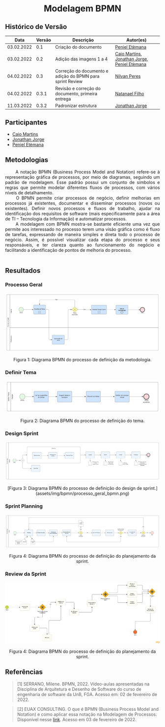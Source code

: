 # <center> Modelagem BPMN

## Histórico de Versão

| Data       | Versão | Descrição                | Autor(es)                                      |
| ---------- | ------ | ------------------------ | ---------------------------------------------- |
| 03.02.2022 | 0.1    | Criação do documento     | [Peniel Etèmana](https://github.com/zpeniel09)                             |
| 03.02.2022 | 0.2    | Adição das imagens 1 a 4 | [Caio Martins](https://github.com/linktocaio), [Jonathan Jorge](https://github.com/Jonathan-Oliveira), [Peniel Etèmana](https://github.com/zpeniel09) |
| 04.02.2022 | 0.3    | Correção do documento e adição do BPMN para sprint Review | [Nilvan Peres](https://github.com/NilvanPeres) |
| 04.02.2022 | 0.3.1 | Revisão e correção do documento, primeira entrega | [Natanael Filho](https://github.com/fernandes-natanael) |
| 11.03.2022 | 0.3.2 | Padronizar estrutura | [Jonathan Jorge](https://github.com/Jonathan-Oliveira) |


## Participantes

* [Caio Martins](https://github.com/linktocaio)
* [Jonathan Jorge](https://github.com/Jonathan-Oliveira)
* [Peniel Etèmana](https://github.com/zpeniel09)

##  Metodologias

<div align="justify">&emsp;&emsp; A notação BPMN (Business Process Model and Notation) refere-se à representação gráfica de processos, por meio de diagramas, seguindo um padrão de modelagem. Esse padrão possui um conjunto de símbolos e regras que permite modelar diferentes fluxos de processos, com vários níveis de detalhamento.</div>
<div align="justify">&emsp;&emsp; O BPMN permite criar processos de negócio, definir melhorias em processos já existentes, documentar e disseminar processos (novos ou existentes). Definir novos processos e fluxos de trabalho, ajudar na identificação dos requisitos de software (mais especificamente para a área de TI – Tecnologia da Informação) e automatizar processos.</div>
<div align="justify">&emsp;&emsp; A modelagem com BPMN mostra-se bastante eficiente uma vez que permite aos interessado no processo terem uma visão gráfica como é fluxo de tarefas, expressando de maneira simples e direta todo o processo de negócio. Assim, é possível visualizar cada etapa do processo e seus responsáveis, e ter clareza quanto ao funcionamento do negócio e facilitando a identificação de pontos de melhoria do processo.</div><br>

## Resultados 

### Processo Geral

![Definir a metodologia](assets/img/bpmn/processo_geral_bpmn.png)

<center>Figura 1: Diagrama BPMN do processo de definição da metodologia.</center>

### Definir Tema

![Definir o tema](assets/img/bpmn/definir_tema_bpmn.png)

<center>Figura 2: Diagrama BPMN do processo de definição do tema.</center>

### Design Sprint

![Definir Design Sprint](assets/img/bpmn/design_sprint_bpmn.png)

<center>[Figura 3: Diagrama BPMN do processo de definição do design de sprint.](assets/img/bpmn/processo_geral_bpmn.png)</center>

### Sprint Planning

![Definir Sprint](assets/img/bpmn/sprint_bpmn.png)

<center>Figura 4: Diagrama BPMN do processo de definição do planejamento da sprint.</center>

### Review da Sprint

![Review Sprint](assets/img/bpmn/sprint_review.png)

<center>Figura 4: Diagrama BPMN do processo de definição do planejamento da sprint.</center>


## Referências

> [1]   SERRANO, Milene. BPMN, 2022. Vídeo-aulas apresentadas na Disciplina de Arquitetura e Desenho de Software do curso de engenharia de software da UnB, FGA. Acesso em: 02 de fevereiro de 2022.

> [2]  EUAX CONSULTING. O que é BPMN (Business Process Model and Notation) e como aplicar essa notação na Modelagem de Processos. Disponível nesse [link](https://www.euax.com.br/2017/02/o-que-e-bpmn-business-process-model-and-notation/). Acesso em 03 de fevereiro de 2022.


